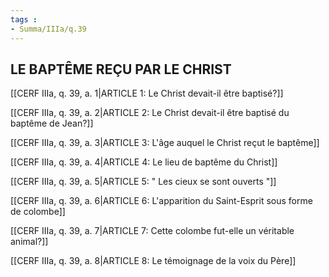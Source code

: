 ```yaml
---
tags : 
- Summa/IIIa/q.39
---
```


## LE BAPTÊME REÇU PAR LE CHRIST

[[CERF IIIa, q. 39, a. 1|ARTICLE 1: Le Christ devait-il être baptisé?]]

[[CERF IIIa, q. 39, a. 2|ARTICLE 2: Le Christ devait-il être baptisé du baptême de Jean?]]

[[CERF IIIa, q. 39, a. 3|ARTICLE 3: L'âge auquel le Christ reçut le baptême]]

[[CERF IIIa, q. 39, a. 4|ARTICLE 4: Le lieu de baptême du Christ]]

[[CERF IIIa, q. 39, a. 5|ARTICLE 5: " Les cieux se sont ouverts "]]

[[CERF IIIa, q. 39, a. 6|ARTICLE 6: L'apparition du Saint-Esprit sous forme de colombe]]

[[CERF IIIa, q. 39, a. 7|ARTICLE 7: Cette colombe fut-elle un véritable animal?]]

[[CERF IIIa, q. 39, a. 8|ARTICLE 8: Le témoignage de la voix du Père]]

